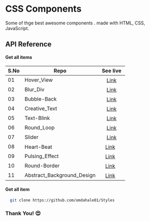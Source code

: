 
# CSS Components
Some of thge best awesome components . made with HTML, CSS, JavaScript.

## API Reference

#### Get all items

| S.No | Repo                               | See live                   |
| ---- | ---------------------------------- | -------------------------- |
| 01   | Hover_View   | ㅤ  [Link](https://omdahale01.github.io/Styles/Blur_Animation/Hover_View/) ㅤ    |
| 02   | Blur_Div     |  ㅤ [Link](https://omdahale01.github.io/Styles/Blur_Animation/Blur_Div/) |
| 03   | Bubble-Back  | ㅤ [Link](https://omdahale01.github.io/Styles/Blur_Animation/Bubble-Back/)    |
| 04   | Creative_Text  | ㅤ [Link](https://omdahale01.github.io/Styles/Text_Animation/Creative/) |
| 05   | Text-Blink   | ㅤ [Link](https://omdahale01.github.io/Styles/Text_Animation/Text-Blink/)    |
| 06   | Round_Loop   | ㅤ [Link](https://omdahale01.github.io/Styles/Loading_Animation/Round_Loop/) |
| 07   | Slider     | ㅤ [Link](https://omdahale01.github.io/Styles/Slider/)    |
| 08   | Heart-Beat     ㅤ|  ㅤ[Link](https://omdahale01.github.io/Styles/Shapes/Heart-Beat/) |
| 09   | Pulsing_Effect    | ㅤ[Link](https://omdahale01.github.io/Styles/Shapes/Pulsing_Effect/) |
| 10   | Round-Border    |  ㅤ[Link](https://omdahale01.github.io/Styles/Shapes/Round-Border/) |
| 11   | Abstract_Background_Design  | ㅤ[Link](https://omdahale01.github.io/Styles/Shapes/Abstract_Background_Design/) |

#### Get all item

```bash
  git clone https://github.com/omdahale01/Styles
```
### **Thank You!** 😍

ㅤㅤㅤㅤ
